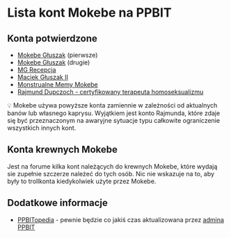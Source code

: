 # Lista kont Mokebe na PPBIT

## Konta potwierdzone

* [Mokebe Głuszak](https://www.facebook.com/groups/2236541863226146/user/1060862159/) (pierwsze)
* [Mokebe Głuszak](https://www.facebook.com/groups/2236541863226146/user/100067905650673/) (drugie)
* [MG Recepcja](https://www.facebook.com/groups/2236541863226146/user/100073881917018/)
* [Maciek Głuszak II](https://www.facebook.com/groups/2236541863226146/user/100022724210922/)
* [Monstrualne Memy Mokebe](https://www.facebook.com/groups/2236541863226146/user/100063795783421/)
* [Rajmund Dupczoch - certyfikowany terapeuta homoseksualizmu](https://www.facebook.com/groups/2236541863226146/user/100067227997774/)

💡 Mokebe używa powyższe konta zamiennie w zależności od aktualnych banów lub własnego kaprysu. Wyjątkiem jest konto Rajmunda, które zdaje się być przeznaczonym na awaryjne sytuacje typu całkowite ograniczenie wszystkich innych kont.

## Konta krewnych Mokebe

Jest na forume kilka kont należących do krewnych Mokebe, które wydają sie zupełnie szczerze należeć do tych osób. Nic nie wskazuje na to, aby były to trollkonta kiedykolwiek użyte przez Mokebe.

## Dodatkowe informacje

* [PPBITopedia](https://www.facebook.com/groups/ppbit/learning_content?filter=861351224851997&post=778162323430179) - pewnie będzie co jakiś czas aktualizowana przez [admina PPBIT](https://github.com/Trolololodev)
